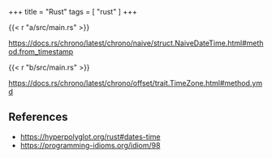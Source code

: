 +++
title = "Rust"
tags = [ "rust" ]
+++

{{< r "a/src/main.rs" >}}

<https://docs.rs/chrono/latest/chrono/naive/struct.NaiveDateTime.html#method.from_timestamp>

{{< r "b/src/main.rs" >}}

<https://docs.rs/chrono/latest/chrono/offset/trait.TimeZone.html#method.ymd>

## References

- <https://hyperpolyglot.org/rust#dates-time>
- <https://programming-idioms.org/idiom/98>
